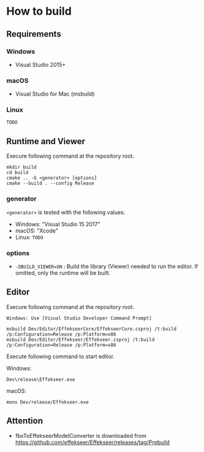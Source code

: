 How to build
==========

Requirements
----------

### Windows

- Visual Studio 2015+

### macOS

- Visual Studio for Mac (msbuild)

### Linux

`TODO`


Runtime and Viewer
----------

Execure following command at the repository root.

```
mkdir build
cd build
cmake .. -G <generator> [options]
cmake --build . --config Release
```

### generator

`<generator>` is tested with the following values:

- Windows: "Visual Studio 15 2017"
- macOS: "Xcode"
- Linux: `TODO`

### options

- `-DBUILD_VIEWER=ON` : Build the library (Viewer) needed to run the editor. If omitted, only the runtime will be built.


Editor
----------

Execure following command at the repository root.

`Windows: Use [Visual Studio Developer Command Prompt]`

```
msbuild Dev/Editor/EffekseerCore/EffekseerCore.csproj /t:build /p:Configuration=Release /p:Platform=x86
msbuild Dev/Editor/Effekseer/Effekseer.csproj /t:build /p:Configuration=Release /p:Platform=x86
```

Execute following command to start editor.

Windows:
```
Dev\release\Effekseer.exe
```

macOS:
```
mono Dev/release/Effekseer.exe
```

Attention
----------

- fbxToEffekseerModelConverter is downloaded from https://github.com/effekseer/Effekseer/releases/tag/Prebuild
